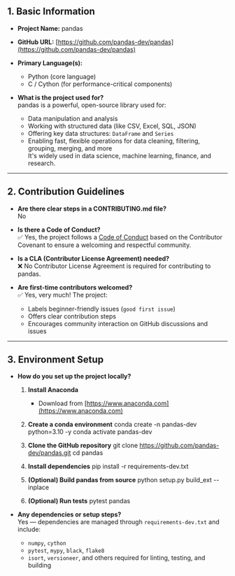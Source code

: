 ## 1. Basic Information

- **Project Name:** pandas  
- **GitHub URL:** [https://github.com/pandas-dev/pandas](https://github.com/pandas-dev/pandas)  
- **Primary Language(s):**
  - Python (core language)
  - C / Cython (for performance-critical components)

- **What is the project used for?**  
  pandas is a powerful, open-source library used for:
  - Data manipulation and analysis
  - Working with structured data (like CSV, Excel, SQL, JSON)
  - Offering key data structures: `DataFrame` and `Series`
  - Enabling fast, flexible operations for data cleaning, filtering, grouping, merging, and more  
  It's widely used in data science, machine learning, finance, and research.

---

## 2. Contribution Guidelines

- **Are there clear steps in a CONTRIBUTING.md file?**  
  No

- **Is there a Code of Conduct?**  
  ✅ Yes, the project follows a [Code of Conduct](https://github.com/pandas-dev/pandas/blob/main/.github/CODE_OF_CONDUCT.md) based on the Contributor Covenant to ensure a welcoming and respectful community.

- **Is a CLA (Contributor License Agreement) needed?**  
  ❌ No Contributor License Agreement is required for contributing to pandas.

- **Are first-time contributors welcomed?**  
  ✅ Yes, very much! The project:
  - Labels beginner-friendly issues (`good first issue`)
  - Offers clear contribution steps
  - Encourages community interaction on GitHub discussions and issues

---

## 3. Environment Setup

- **How do you set up the project locally?**

  1. **Install Anaconda**
     - Download from [https://www.anaconda.com](https://www.anaconda.com)

  2. **Create a conda environment**
     conda create -n pandas-dev python=3.10 -y
     conda activate pandas-dev
     

  3. **Clone the GitHub repository**
     git clone https://github.com/pandas-dev/pandas.git
     cd pandas

  4. **Install dependencies**
     pip install -r requirements-dev.txt

  5. **(Optional) Build pandas from source**
     python setup.py build_ext --inplace

  6. **(Optional) Run tests**
     pytest pandas

- **Any dependencies or setup steps?**  
  Yes — dependencies are managed through `requirements-dev.txt` and include:
  - `numpy`, `cython`
  - `pytest`, `mypy`, `black`, `flake8`
  - `isort`, `versioneer`, and others required for linting, testing, and building

